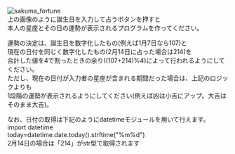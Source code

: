 ![sakuma_fortune](https://user-images.githubusercontent.com/74003343/107875369-ce7f5080-6f02-11eb-84c1-a1cd080113cb.png)  
上の画像のように誕生日を入力して占うボタンを押すと  
本人の星座とその日の運勢が表示されるプログラムを作ってください。
  
運勢の決定は、誕生日を数字化したもの(例えば1月7日なら107)と  
現在の日付を同じく数字化したもの(2月14日に占った場合は214)を  
合計した値を4で割ったときの余り((107+214)%4)によって行われるようにしてください。  
ただし、現在の日付が入力者の星座が含まれる期間だった場合は、上記のロジックよりも  
1段階の運勢が表示されるようにしてください(例えば凶は小吉にアップ。大吉はそのまま大吉)。  
  
なお、日付の取得は下記のようにdatetimeモジュールを用いて行えます。  
import datetime  
today=datetime.date.today().strftime("%m%d")  
2月14日の場合は「214」がstr型で取得されます
